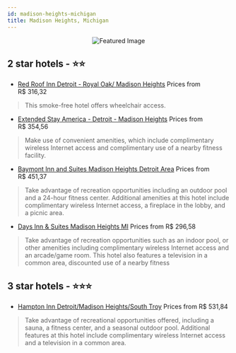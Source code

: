 ```yaml
---
id: madison-heights-michigan
title: Madison Heights, Michigan
---
```


<center><img src="https://i.travelapi.com/hotels/1000000/20000/10400/10342/f56904c6_z.jpg" alt="Featured Image" /></center>


##  2 star hotels - ⭐️⭐️

-    [Red Roof Inn Detroit - Royal Oak/ Madison Heights](https://us.hurb.com/hotels/madison-heights/red-roof-inn-detroit-royal-oak-madison-heights-JNP-JP783630?cmp=18055) Prices from R$ 316,32
   > This smoke-free hotel offers wheelchair access.
-    [Extended Stay America - Detroit - Madison Heights](https://us.hurb.com/hotels/madison-heights/extended-stay-america-detroit-madison-heights-JNP-JP652192?cmp=18055) Prices from R$ 354,56
   > Make use of convenient amenities, which include complimentary wireless Internet access and complimentary use of a nearby fitness facility.
-    [Baymont Inn and Suites Madison Heights Detroit Area](https://us.hurb.com/hotels/madison-heights/baymont-inn-and-suites-madison-heights-detroit-area-JNP-JP296566?cmp=18055) Prices from R$ 451,37
   > Take advantage of recreation opportunities including an outdoor pool and a 24-hour fitness center. Additional amenities at this hotel include complimentary wireless Internet access, a fireplace in the lobby, and a picnic area.
-    [Days Inn & Suites Madison Heights MI](https://us.hurb.com/hotels/madison-heights/days-inn-suites-madison-heights-mi-JNP-JP990085?cmp=18055) Prices from R$ 296,58
   > Take advantage of recreation opportunities such as an indoor pool, or other amenities including complimentary wireless Internet access and an arcade/game room. This hotel also features a television in a common area, discounted use of a nearby fitness

##  3 star hotels - ⭐️⭐️⭐️

-    [Hampton Inn Detroit/Madison Heights/South Troy](https://us.hurb.com/hotels/madison-heights/hampton-inn-detroit-madison-heights-south-troy-JNP-JP018769?cmp=18055) Prices from R$ 531,84
   > Take advantage of recreational opportunities offered, including a sauna, a fitness center, and a seasonal outdoor pool. Additional features at this hotel include complimentary wireless Internet access and a television in a common area.

